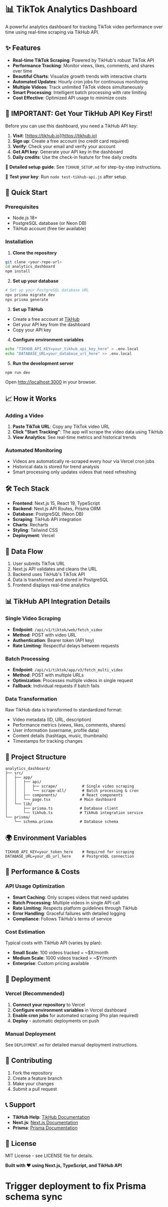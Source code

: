 # 📊 TikTok Analytics Dashboard

A powerful analytics dashboard for tracking TikTok video performance over time using real-time scraping via TikHub API.

## ✨ Features

- **Real-time TikTok Scraping**: Powered by TikHub's robust TikTok API
- **Performance Tracking**: Monitor views, likes, comments, and shares over time
- **Beautiful Charts**: Visualize growth trends with interactive charts
- **Automated Updates**: Hourly cron jobs for continuous monitoring
- **Multiple Videos**: Track unlimited TikTok videos simultaneously
- **Smart Processing**: Intelligent batch processing with rate limiting
- **Cost Effective**: Optimized API usage to minimize costs

## 🔑 **IMPORTANT: Get Your TikHub API Key First!**

Before you can use this dashboard, you need a TikHub API key:

1. **Visit**: [https://tikhub.io](https://tikhub.io)
2. **Sign up**: Create a free account (no credit card required)
3. **Verify**: Check your email and verify your account
4. **Get API key**: Generate your API key in the dashboard
5. **Daily credits**: Use the check-in feature for free daily credits

📖 **Detailed setup guide**: See `TIKHUB_SETUP.md` for step-by-step instructions.

🧪 **Test your key**: Run `node test-tikhub-api.js` after setup.

## 🚀 Quick Start

### Prerequisites

- Node.js 18+ 
- PostgreSQL database (or Neon DB)
- TikHub account (free tier available)

### Installation

1. **Clone the repository**
```bash
git clone <your-repo-url>
cd analytics_dashboard
npm install
```

2. **Set up your database**
```bash
# Set up your PostgreSQL database URL
npx prisma migrate dev
npx prisma generate
```

3. **Set up TikHub**
- Create a free account at [TikHub](https://api.tikhub.io)
- Get your API key from the dashboard
- Copy your API key

4. **Configure environment variables**
```bash
echo "TIKHUB_API_KEY=your_tikhub_api_key_here" > .env.local
echo "DATABASE_URL=your_database_url_here" >> .env.local
```

5. **Run the development server**
```bash
npm run dev
```

Open [http://localhost:3000](http://localhost:3000) in your browser.

## 📈 How it Works

### Adding a Video

1. **Paste TikTok URL**: Copy any TikTok video URL
2. **Click "Start Tracking"**: The app will scrape the video data using TikHub
3. **View Analytics**: See real-time metrics and historical trends

### Automated Monitoring

- Videos are automatically re-scraped every hour via Vercel cron jobs
- Historical data is stored for trend analysis
- Smart processing only updates videos that need refreshing

## 🛠️ Tech Stack

- **Frontend**: Next.js 15, React 19, TypeScript
- **Backend**: Next.js API Routes, Prisma ORM
- **Database**: PostgreSQL (Neon DB)
- **Scraping**: TikHub API integration
- **Charts**: Recharts
- **Styling**: Tailwind CSS
- **Deployment**: Vercel

## 🔄 Data Flow

1. User submits TikTok URL
2. Next.js API validates and cleans the URL
3. Backend uses TikHub's TikTok API
4. Data is transformed and stored in PostgreSQL
5. Frontend displays real-time analytics

## 📊 TikHub API Integration Details

### Single Video Scraping
- **Endpoint**: `/api/v1/tiktok/web/fetch_video`
- **Method**: POST with video URL
- **Authentication**: Bearer token (API key)
- **Rate Limiting**: Respectful delays between requests

### Batch Processing
- **Endpoint**: `/api/v1/tiktok/app/v3/fetch_multi_video`
- **Method**: POST with multiple URLs
- **Optimization**: Processes multiple videos in single request
- **Fallback**: Individual requests if batch fails

### Data Transformation
Raw TikHub data is transformed to standardized format:
- Video metadata (ID, URL, description)
- Performance metrics (views, likes, comments, shares)
- User information (username, profile data)
- Content details (hashtags, music, thumbnails)
- Timestamps for tracking changes

## 📁 Project Structure

```
analytics_dashboard/
├── src/
│   ├── app/
│   │   ├── api/
│   │   │   ├── scrape/           # Single video scraping
│   │   │   └── scrape-all/       # Batch processing & cron
│   │   ├── components/           # React components
│   │   └── page.tsx             # Main dashboard
│   └── lib/
│       ├── prisma.ts            # Database client
│       └── tikhub.ts            # TikHub integration service
└── prisma/
    └── schema.prisma            # Database schema
```

## 🌍 Environment Variables

```env
TIKHUB_API_KEY=your_token_here    # Required for scraping
DATABASE_URL=your_db_url_here     # PostgreSQL connection
```

## 🎯 Performance & Costs

### API Usage Optimization
- **Smart Caching**: Only scrapes videos that need updates
- **Batch Processing**: Multiple videos in single API call
- **Rate Limiting**: Respects platform guidelines through TikHub
- **Error Handling**: Graceful failures with detailed logging
- **Compliance**: Follows TikHub's terms of service

### Cost Estimation
Typical costs with TikHub API (varies by plan):
- **Small Scale**: 100 videos tracked = ~$X/month
- **Medium Scale**: 1000 videos tracked = ~$Y/month  
- **Enterprise**: Custom pricing available

## 🚀 Deployment

### Vercel (Recommended)

1. **Connect your repository** to Vercel
2. **Configure environment variables** in Vercel dashboard
3. **Enable cron jobs** for automated scraping (Pro plan required)
4. **Deploy** - automatic deployments on push

### Manual Deployment

See `DEPLOYMENT.md` for detailed manual deployment instructions.

## 🤝 Contributing

1. Fork the repository
2. Create a feature branch
3. Make your changes
4. Submit a pull request

## 📞 Support

- **TikHub Help**: [TikHub Documentation](https://api.tikhub.io/docs)
- **Next.js**: [Next.js Documentation](https://nextjs.org/docs)
- **Prisma**: [Prisma Documentation](https://www.prisma.io/docs)

## 📄 License

MIT License - see LICENSE file for details.

**Built with ❤️ using Next.js, TypeScript, and TikHub API**
# Trigger deployment to fix Prisma schema sync
